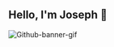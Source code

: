 ## Hello, I'm Joseph 👋
![Github-banner-gif](https://github.com/user-attachments/assets/833d6973-337d-42e1-84bf-adbedcf6bd8c)


<!-- https://github.com/user-attachments/assets/9e5c0b4b-85b0-4790-888e-1297b78b6ab3 -->


<!--
**JAHeronn/JAHeronn** is a ✨ _special_ ✨ repository because its `README.md` (this file) appears on your GitHub profile.

Here are some ideas to get you started:

- 🔭 I’m currently working on ...
- 🌱 I’m currently learning ...
- 👯 I’m looking to collaborate on ...
- 🤔 I’m looking for help with ...
- 💬 Ask me about ...
- 📫 How to reach me: ...
- 😄 Pronouns: ...
- ⚡ Fun fact: ...
-->
